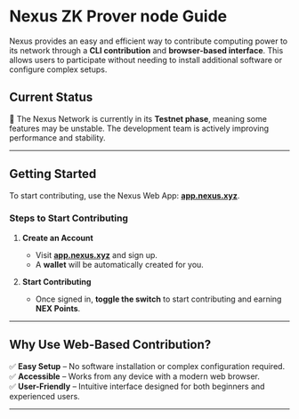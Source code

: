 # Nexus ZK Prover node Guide

Nexus provides an easy and efficient way to contribute computing power to its network through a **CLI contribution** and **browser-based interface**. This allows users to participate without needing to install additional software or configure complex setups.

## **Current Status**
🚧 The Nexus Network is currently in its **Testnet phase**, meaning some features may be unstable. The development team is actively improving performance and stability.

---

## **Getting Started**
To start contributing, use the Nexus Web App: **[app.nexus.xyz](https://app.nexus.xyz)**. 

### **Steps to Start Contributing**
1. **Create an Account**  
   - Visit **[app.nexus.xyz](https://app.nexus.xyz)** and sign up.  
   - A **wallet** will be automatically created for you.   

2. **Start Contributing**  
   - Once signed in, **toggle the switch** to start contributing and earning **NEX Points**.  

---

## **Why Use Web-Based Contribution?**
✅ **Easy Setup** – No software installation or complex configuration required.  
✅ **Accessible** – Works from any device with a modern web browser.  
✅ **User-Friendly** – Intuitive interface designed for both beginners and experienced users.  

---
